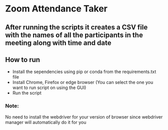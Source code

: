 # Zoom Attendance Taker

## After running the scripts it creates a CSV file with the names of all the participants in the meeting along with time and date
## How to run 
- Install the sependencies using pip or conda from the requirements.txt file
- Install Chrome, Firefox or edge browser (You can select the one you want to run script on using the GUI)
- Run the script

### Note:
No need to install the webdriver for your version of browser since webdriver manager will automatically do it for you
